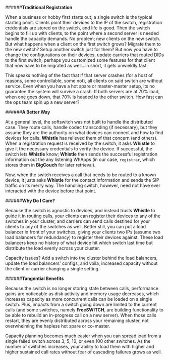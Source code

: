 ######**Traditional Registration**


When a business or hobby first starts out, a single switch is the typical starting point. Clients point their devices to the IP of the switch, registration credentials are stored on the switch, and life is good. Then the switch begins to fill up with clients, to the point where a second server is needed handle the capacity demands. No problem; new clients on the new switch. But what happens when a client on the first switch grows? Migrate them to the new switch? Setup another switch just for them? But now you have to change the configurations on their devices, update carriers that routed DIDs to the first switch, perhaps you customized some features for that client that now have to be migrated as well...in short, it gets unwieldly fast.


This speaks nothing of the fact that if that server crashes (for a host of reasons, some controllable, some not), all clients on said switch are without service. Even when you have a hot spare or master-master setup, its no guarantee the system will survive a crash. If both servers are at 70% load, when one goes down, that 70% is headed to the other switch. How fast can the ops team spin up a new server?


######**A Better Way**

At a general level, the softswitch was not built to handle the distributed case. They route calls, handle codec transcoding (if necessary), but they assume they are the authority on what devices can connect and how to find devices for calls.
**Whistle** has relieved them of that concern (and others). When a registration request is received by the switch, it asks **Whistle** to give it the necessary credentials to verify the device. If successful, the switch lets **Whistle** know; **Whistle** then sends the successful registration information out the any listening WhApps (in our case, `registrar`, which stores them in **BigCouch** for later retrieval).

Now, when the switch receives a call that needs to be routed to a known device, it justs asks **Whistle** for the contact information and sends the SIP traffic on its merry way. The handling switch, however, need not have ever interacted with the device before that point.


######**Why Do I Care?**

Because the switch is agnostic to devices, and instead trusts **Whistle** to guide it in routing calls, your clients can register their devices to any of the switches in your cluster, and carriers can send calls destined for your clients to any of the switches as well. Better still, you can put a load balancer in front of your switches, giving your clients two IPs (assume two load balancers for redundancy) to register their devices against. These load balancers keep no history of what device hit which switch last time but distribute the load evenly across your cluster.

Capacity issues? Add a switch into the cluster behind the load balancers, update the load balancers' configs, and voila, increased capacity without the client or carrier changing a single setting.


######**Tangential Benefits**

Because the switch is no longer storing state between calls, performance gains are noticeable as disk activity and memory usage decreases, which increases capacity as more concurrent calls can be loaded on a single switch. Plus, impacts from a switch going down are limited to the current calls (and some switches, namely **FreeSWITCH**, are building functionality to be able to rebuild an in-progress call on a new server). When those calls restart, they are evenly distributed across your remaining cluster, not overwhelming the hapless hot spare or co-master.

Capacity planning becomes much easier when you can spread load from a single failed switch across 3, 5, 10, or even 100 other switches. As the number of switches increases, your ability to load them with higher and higher sustained call rates without fear of cascading failures grows as well.
